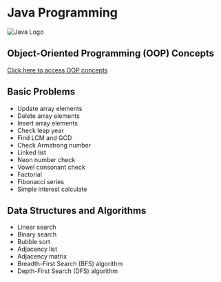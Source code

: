 # Java Programming

![Java Logo](https://example.com/java-logo.png)

## Object-Oriented Programming (OOP) Concepts

[Click here to access OOP concepts](https://drive.google.com/drive/folders/1quIxIowfYQeHMTafIt7QXzOcPV-07lTj?usp=sharing)

## Basic Problems

- Update array elements
- Delete array elements
- Insert array elements
- Check leap year
- Find LCM and GCD
- Check Armstrong number
- Linked list
- Neon number check
- Vowel consonant check
- Factorial
- Fibonacci series
- Simple interest calculate

## Data Structures and Algorithms

- Linear search
- Binary search
- Bubble sort
- Adjacency list
- Adjacency matrix
- Breadth-First Search (BFS) algorithm
- Depth-First Search (DFS) algorithm
